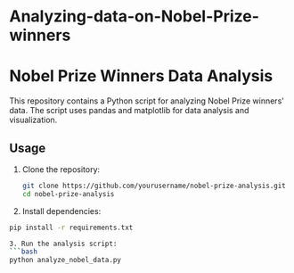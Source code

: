 # Analyzing-data-on-Nobel-Prize-winners

# Nobel Prize Winners Data Analysis

This repository contains a Python script for analyzing Nobel Prize winners' data. The script uses pandas and matplotlib for data analysis and visualization.

## Usage

1. Clone the repository:
   ```bash
   git clone https://github.com/yourusername/nobel-prize-analysis.git
   cd nobel-prize-analysis
   
2. Install dependencies:
```bash
pip install -r requirements.txt

3. Run the analysis script:
```bash
python analyze_nobel_data.py


